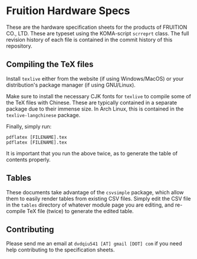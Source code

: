 # Fruition Hardware Specs

These are the hardware specification sheets for the products of FRUITION CO.,
LTD. These are typeset using the KOMA-script `scrreprt` class. The full
revision history of each file is contained in the commit history of this
repository.

## Compiling the TeX files

Install `texlive` either from the website (if using Windows/MacOS) or your
distribution's package manager (if using GNU/Linux).

Make sure to install the necessary CJK fonts for `texlive` to compile some of
the TeX files with Chinese. These are typically contained in a separate package
due to their immense size. In Arch Linux, this is contained in the
`texlive-langchinese` package.

Finally, simply run:

```
pdflatex [FILENAME].tex
pdflatex [FILENAME].tex
```

It is important that you run the above twice, as to generate the table of
contents properly.

## Tables

These documents take advantage of the `csvsimple` package, which allow them to
easily render tables from existing CSV files. Simply edit the CSV file in the
`tables` directory of whatever module page you are editing, and re-compile TeX
file (twice) to generate the edited table.

## Contributing

Please send me an email at `dvdqiu541 [AT] gmail [DOT] com` if you need help
contributing to the specification sheets.
